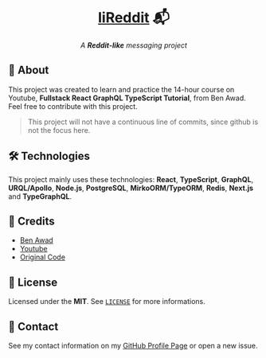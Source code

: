 <h1 align="center">
  <strong><a href="https://github.com/ArthurFiorette/lireddit/" target="_blank">liReddit</a> 📬</strong>
</h1>
<p align="center">
  <i>A <b>Reddit-like</b> messaging project</i>
</p>

## 📖 About

This project was created to learn and practice the 14-hour course on Youtube, **Fullstack React GraphQL TypeScript Tutorial**, from Ben Awad. Feel free to contribute with this project.

> This project will not have a continuous line of commits, since github is not the focus here.

## 🛠 Technologies

This project mainly uses these technologies: **React**, **TypeScript**, **GraphQL**, **URQL/Apollo**, **Node.js**, **PostgreSQL**, **MirkoORM/TypeORM**, **Redis**, **Next.js** and **TypeGraphQL**.

## 🔗 Credits

- [Ben Awad](https://github.com/benawad)
- [Youtube](https://youtu.be/i6ypd7qv3z8)
- [Original Code](https://github.com/benawad/lireddit)

## 📃 License

Licensed under the **MIT**. See [`LICENSE`](LICENSE) for more informations.

## 📧 Contact

See my contact information on my [GitHub Profile Page](https://github.com/ArthurFiorette) or open a new issue.
